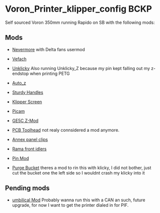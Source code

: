 # Voron_Printer_klipper_config BCKP
Self sourced Voron 350mm running Rapido on SB with the following mods:

## Mods
- [Nevermore](https://github.com/nevermore3d/Nevermore_Micro)
    with Delta fans usermod

- [Vefach](https://github.com/VoronDesign/VoronUsers/tree/master/printer_mods/KevinAkaSam/VEFACH)

- [Unklicky](https://github.com/majarspeed/Unklicky)
    Also running Unklicky_Z because my pin kept falling out my z-endstop when printing PETG

- [Auto_z](https://github.com/protoloft/klipper_z_calibration)

- [Sturdy Handles](https://github.com/VoronDesign/VoronUsers/tree/master/printer_mods/jeoje/Sturdy_Handles)

- [Klipper Screen](https://klipperscreen.readthedocs.io/en/latest/)

- [Picam](https://github.com/VoronDesign/VoronUsers/tree/master/printer_mods/richardjm/picam-corner)

- [GE5C Z-Mod](https://github.com/hartk1213/MISC/tree/main/Voron%20Mods/Voron%202/2.4/Voron2.4_GE5C)

- [PCB Toolhead](https://github.com/VoronDesign/Voron-Hardware/tree/master/Afterburner_Toolhead_PCB) 
    not realy connsidered a mod anymore. 

- [Annex panel clips](https://github.com/Annex-Engineering/Other_Printer_Mods/tree/master/All_Printers/Annex_Panel_2020_Clips_and_Hinges/panel_clips_and_corners)

- [Rama front idlers](https://github.com/Ramalama2/Voron-2-Mods/tree/main/Front_Idlers)

- [Pin Mod](https://github.com/hartk1213/MISC/tree/main/Voron%20Mods/Voron%202/2.4/Voron2.4_Pins_Mod)

- [Purge Bucket](https://github.com/VoronDesign/VoronUsers/tree/master/abandoned_mods/printer_mods/edwardyeeks/Decontaminator_Purge_Bucket_&_Nozzle_Scrubber)
    theres a mod to rin this with klicky, I did not bother, just cut the bucket one the left side so I wouldnt crash my klicky into it


## Pending mods

- [umbilical Mod](https://github.com/hartk1213/MISC/tree/main/Voron%20Mods/Voron%202/2.4/Voron2.4_umbilical_strain_relief)
    Probably wanna run this with a CAN an such, future upgrade, for now I want to get the printer dialed in for PIF. 
